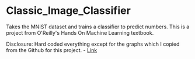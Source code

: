 # Classic_Image_Classifier
Takes the MNIST dataset and trains a classifier to predict numbers. This is a project from O'Reilly's Hands On Machine Learning textbook. 

Disclosure: Hard coded everything except for the graphs which I copied from the Github for this project. - [Link](https://github.com/ageron/handson-ml3/blob/main/03_classification.ipynb)
